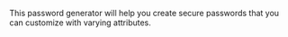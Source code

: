 This password generator will help you create secure passwords that you can customize with varying attributes.
